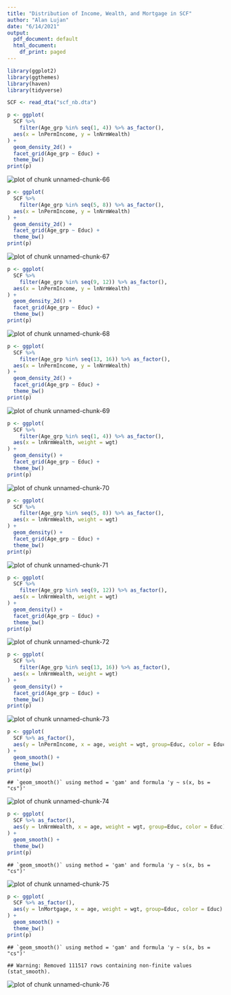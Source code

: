 ```yaml
---
title: "Distribution of Income, Wealth, and Mortgage in SCF"
author: "Alan Lujan"
date: "6/14/2021"
output:
  pdf_document: default
  html_document:
    df_print: paged
---
```



```r
library(ggplot2)
library(ggthemes)
library(haven)
library(tidyverse)

SCF <- read_dta("scf_nb.dta")
```


```r
p <- ggplot(
  SCF %>%
    filter(Age_grp %in% seq(1, 4)) %>% as_factor(),
  aes(x = lnPermIncome, y = lnNrmWealth)
) +
  geom_density_2d() +
  facet_grid(Age_grp ~ Educ) +
  theme_bw()
print(p)
```

![plot of chunk unnamed-chunk-66](figure/unnamed-chunk-66-1.png)



```r
p <- ggplot(
  SCF %>%
    filter(Age_grp %in% seq(5, 8)) %>% as_factor(),
  aes(x = lnPermIncome, y = lnNrmWealth)
) +
  geom_density_2d() +
  facet_grid(Age_grp ~ Educ) +
  theme_bw()
print(p)
```

![plot of chunk unnamed-chunk-67](figure/unnamed-chunk-67-1.png)


```r
p <- ggplot(
  SCF %>%
    filter(Age_grp %in% seq(9, 12)) %>% as_factor(),
  aes(x = lnPermIncome, y = lnNrmWealth)
) +
  geom_density_2d() +
  facet_grid(Age_grp ~ Educ) +
  theme_bw()
print(p)
```

![plot of chunk unnamed-chunk-68](figure/unnamed-chunk-68-1.png)


```r
p <- ggplot(
  SCF %>%
    filter(Age_grp %in% seq(13, 16)) %>% as_factor(),
  aes(x = lnPermIncome, y = lnNrmWealth)
) +
  geom_density_2d() +
  facet_grid(Age_grp ~ Educ) +
  theme_bw()
print(p)
```

![plot of chunk unnamed-chunk-69](figure/unnamed-chunk-69-1.png)



```r
p <- ggplot(
  SCF %>%
    filter(Age_grp %in% seq(1, 4)) %>% as_factor(),
  aes(x = lnNrmWealth, weight = wgt)
) +
  geom_density() +
  facet_grid(Age_grp ~ Educ) +
  theme_bw()
print(p)
```

![plot of chunk unnamed-chunk-70](figure/unnamed-chunk-70-1.png)


```r
p <- ggplot(
  SCF %>%
    filter(Age_grp %in% seq(5, 8)) %>% as_factor(),
  aes(x = lnNrmWealth, weight = wgt)
) +
  geom_density() +
  facet_grid(Age_grp ~ Educ) +
  theme_bw()
print(p)
```

![plot of chunk unnamed-chunk-71](figure/unnamed-chunk-71-1.png)

```r
p <- ggplot(
  SCF %>%
    filter(Age_grp %in% seq(9, 12)) %>% as_factor(),
  aes(x = lnNrmWealth, weight = wgt)
) +
  geom_density() +
  facet_grid(Age_grp ~ Educ) +
  theme_bw()
print(p)
```

![plot of chunk unnamed-chunk-72](figure/unnamed-chunk-72-1.png)

```r
p <- ggplot(
  SCF %>%
    filter(Age_grp %in% seq(13, 16)) %>% as_factor(),
  aes(x = lnNrmWealth, weight = wgt)
) +
  geom_density() +
  facet_grid(Age_grp ~ Educ) +
  theme_bw()
print(p)
```

![plot of chunk unnamed-chunk-73](figure/unnamed-chunk-73-1.png)


```r
p <- ggplot(
  SCF %>% as_factor(),
  aes(y = lnPermIncome, x = age, weight = wgt, group=Educ, color = Educ)
) +
  geom_smooth() +
  theme_bw()
print(p)
```

```
## `geom_smooth()` using method = 'gam' and formula 'y ~ s(x, bs = "cs")'
```

![plot of chunk unnamed-chunk-74](figure/unnamed-chunk-74-1.png)


```r
p <- ggplot(
  SCF %>% as_factor(),
  aes(y = lnNrmWealth, x = age, weight = wgt, group=Educ, color = Educ)
) +
  geom_smooth() +
  theme_bw()
print(p)
```

```
## `geom_smooth()` using method = 'gam' and formula 'y ~ s(x, bs = "cs")'
```

![plot of chunk unnamed-chunk-75](figure/unnamed-chunk-75-1.png)


```r
p <- ggplot(
  SCF %>% as_factor(),
  aes(y = lnMortgage, x = age, weight = wgt, group=Educ, color = Educ)
) +
  geom_smooth() +
  theme_bw()
print(p)
```

```
## `geom_smooth()` using method = 'gam' and formula 'y ~ s(x, bs = "cs")'
```

```
## Warning: Removed 111517 rows containing non-finite values (stat_smooth).
```

![plot of chunk unnamed-chunk-76](figure/unnamed-chunk-76-1.png)
